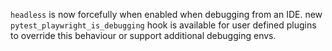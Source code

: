 `headless` is now forcefully when enabled when debugging from an IDE.  new `pytest_playwright_is_debugging` hook is available for user defined plugins to override this behaviour or support additional debugging envs.
